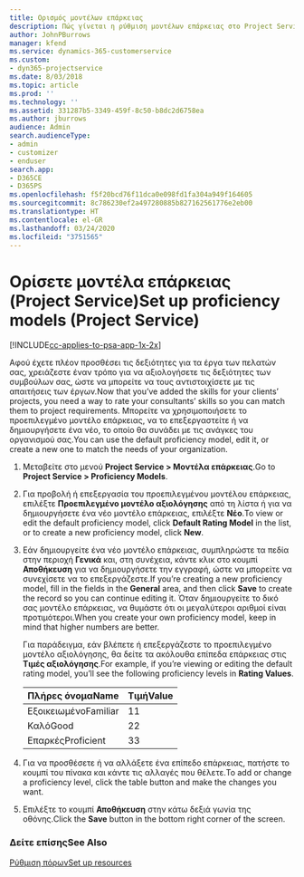 ```yaml
---
title: Ορισμός μοντέλων επάρκειας
description: Πώς γίνεται η ρύθμιση μοντέλων επάρκειας στο Project Service
author: JohnPBurrows
manager: kfend
ms.service: dynamics-365-customerservice
ms.custom:
- dyn365-projectservice
ms.date: 8/03/2018
ms.topic: article
ms.prod: ''
ms.technology: ''
ms.assetid: 331287b5-3349-459f-8c50-b8dc2d6758ea
ms.author: jburrows
audience: Admin
search.audienceType:
- admin
- customizer
- enduser
search.app:
- D365CE
- D365PS
ms.openlocfilehash: f5f20bcd76f11dca0e098fd1fa304a949f164605
ms.sourcegitcommit: 8c786230ef2a497280885b827162561776e2eb00
ms.translationtype: HT
ms.contentlocale: el-GR
ms.lasthandoff: 03/24/2020
ms.locfileid: "3751565"
---
```

# <a name="set-up-proficiency-models-project-service"></a><span data-ttu-id="6c995-103">Ορίσετε μοντέλα επάρκειας (Project Service)</span><span class="sxs-lookup"><span data-stu-id="6c995-103">Set up proficiency models (Project Service)</span></span>

[!INCLUDE[cc-applies-to-psa-app-1x-2x](../includes/cc-applies-to-psa-app-1x-2x.md)]

<span data-ttu-id="6c995-104">Αφού έχετε πλέον προσθέσει τις δεξιότητες για τα έργα των πελατών σας, χρειάζεστε έναν τρόπο για να αξιολογήσετε τις δεξιότητες των συμβούλων σας, ώστε να μπορείτε να τους αντιστοιχίσετε με τις απαιτήσεις των έργων.</span><span class="sxs-lookup"><span data-stu-id="6c995-104">Now that you’ve added the skills for your clients’ projects, you need a way to rate your consultants’ skills so you can match them to project requirements.</span></span> <span data-ttu-id="6c995-105">Μπορείτε να χρησιμοποιήσετε το προεπιλεγμένο μοντέλο επάρκειας, να το επεξεργαστείτε ή να δημιουργήσετε ένα νέο, το οποίο θα συνάδει με τις ανάγκες του οργανισμού σας.</span><span class="sxs-lookup"><span data-stu-id="6c995-105">You can use the default proficiency model, edit it, or create a new one to match the needs of your organization.</span></span>  
  
1.  <span data-ttu-id="6c995-106">Μεταβείτε στο μενού **Project Service > Μοντέλα επάρκειας**.</span><span class="sxs-lookup"><span data-stu-id="6c995-106">Go to **Project Service > Proficiency Models**.</span></span>  
  
2.  <span data-ttu-id="6c995-107">Για προβολή ή επεξεργασία του προεπιλεγμένου μοντέλου επάρκειας, επιλέξτε **Προεπιλεγμένο μοντέλο αξιολόγησης** από τη λίστα ή για να δημιουργήσετε ένα νέο μοντέλο επάρκειας, επιλέξτε **Νέο**.</span><span class="sxs-lookup"><span data-stu-id="6c995-107">To view or edit the default proficiency model, click **Default Rating Model** in the list, or to create a new proficiency model, click **New**.</span></span>  
  
3.  <span data-ttu-id="6c995-108">Εάν δημιουργείτε ένα νέο μοντέλο επάρκειας, συμπληρώστε τα πεδία στην περιοχή **Γενικά** και, στη συνέχεια, κάντε κλικ στο κουμπί **Αποθήκευση** για να δημιουργήσετε την εγγραφή, ώστε να μπορείτε να συνεχίσετε να το επεξεργάζεστε.</span><span class="sxs-lookup"><span data-stu-id="6c995-108">If you’re creating a new proficiency model, fill in the fields in the **General** area, and then click **Save** to create the record so you can continue editing it.</span></span> <span data-ttu-id="6c995-109">Όταν δημιουργείτε το δικό σας μοντέλο επάρκειας, να θυμάστε ότι οι μεγαλύτεροι αριθμοί είναι προτιμότεροι.</span><span class="sxs-lookup"><span data-stu-id="6c995-109">When you create your own proficiency model, keep in mind that higher numbers are better.</span></span>  
  
     <span data-ttu-id="6c995-110">Για παράδειγμα, εάν βλέπετε ή επεξεργάζεστε το προεπιλεγμένο μοντέλο αξιολόγησης, θα δείτε τα ακόλουθα επίπεδα επάρκειας στις **Τιμές αξιολόγησης**.</span><span class="sxs-lookup"><span data-stu-id="6c995-110">For example, if you’re viewing or editing the default rating model, you’ll see the following proficiency levels in **Rating Values**.</span></span>  
  
    |<span data-ttu-id="6c995-111">Πλήρες όνομα</span><span class="sxs-lookup"><span data-stu-id="6c995-111">Name</span></span>|<span data-ttu-id="6c995-112">Τιμή</span><span class="sxs-lookup"><span data-stu-id="6c995-112">Value</span></span>|  
    |----------|-----------|  
    |<span data-ttu-id="6c995-113">Εξοικειωμένο</span><span class="sxs-lookup"><span data-stu-id="6c995-113">Familiar</span></span>|<span data-ttu-id="6c995-114">1</span><span class="sxs-lookup"><span data-stu-id="6c995-114">1</span></span>|  
    |<span data-ttu-id="6c995-115">Καλό</span><span class="sxs-lookup"><span data-stu-id="6c995-115">Good</span></span>|<span data-ttu-id="6c995-116">2</span><span class="sxs-lookup"><span data-stu-id="6c995-116">2</span></span>|  
    |<span data-ttu-id="6c995-117">Επαρκές</span><span class="sxs-lookup"><span data-stu-id="6c995-117">Proficient</span></span>|<span data-ttu-id="6c995-118">3</span><span class="sxs-lookup"><span data-stu-id="6c995-118">3</span></span>|  
  
4.  <span data-ttu-id="6c995-119">Για να προσθέσετε ή να αλλάξετε ένα επίπεδο επάρκειας, πατήστε το κουμπί του πίνακα και κάντε τις αλλαγές που θέλετε.</span><span class="sxs-lookup"><span data-stu-id="6c995-119">To add or change a proficiency level, click the table button and make the changes you want.</span></span>  
  
5.  <span data-ttu-id="6c995-120">Επιλέξτε το κουμπί **Αποθήκευση** στην κάτω δεξιά γωνία της οθόνης.</span><span class="sxs-lookup"><span data-stu-id="6c995-120">Click the **Save** button in the bottom right corner of the screen.</span></span>  
  
### <a name="see-also"></a><span data-ttu-id="6c995-121">Δείτε επίσης</span><span class="sxs-lookup"><span data-stu-id="6c995-121">See Also</span></span>  
 [<span data-ttu-id="6c995-122">Ρύθμιση πόρων</span><span class="sxs-lookup"><span data-stu-id="6c995-122">Set up resources</span></span>](../project-service/set-up-resources.md)

